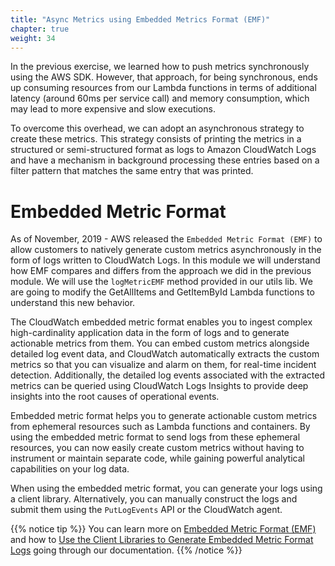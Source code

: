 ```yaml
---
title: "Async Metrics using Embedded Metrics Format (EMF)"
chapter: true
weight: 34
---
```


In the previous exercise, we learned how to push metrics synchronously using the AWS SDK. However, that approach, for being synchronous, ends up consuming resources from our Lambda functions in terms of additional latency (around 60ms per service call) and memory consumption, which may lead to more expensive and slow executions. 

To overcome this overhead, we can adopt an asynchronous strategy to create these metrics. This strategy consists of printing the metrics in a structured or semi-structured format as logs to Amazon CloudWatch Logs and have a mechanism in background processing these entries based on a filter pattern that matches the same entry that was printed.  

# Embedded Metric Format

As of November, 2019 - AWS released the `Embedded Metric Format (EMF)` to allow customers to natively generate custom metrics asynchronously in the form of logs written to CloudWatch Logs. In this module we will understand how EMF compares and differs from the approach we did in the previous module. We will use the `logMetricEMF` method provided in our utils lib. We are going to modify the GetAllItems and GetItemById Lambda functions to understand this new behavior. 

The CloudWatch embedded metric format enables you to ingest complex high-cardinality application data in the form of logs and to generate actionable metrics from them. You can embed custom metrics alongside detailed log event data, and CloudWatch automatically extracts the custom metrics so that you can visualize and alarm on them, for real-time incident detection. Additionally, the detailed log events associated with the extracted metrics can be queried using CloudWatch Logs Insights to provide deep insights into the root causes of operational events.

Embedded metric format helps you to generate actionable custom metrics from ephemeral resources such as Lambda functions and containers. By using the embedded metric format to send logs from these ephemeral resources, you can now easily create custom metrics without having to instrument or maintain separate code, while gaining powerful analytical capabilities on your log data.

When using the embedded metric format, you can generate your logs using a client library. Alternatively, you can manually construct the logs and submit them using the `PutLogEvents` API or the CloudWatch agent.

{{% notice tip %}}
You can learn more on [Embedded Metric Format (EMF)](https://aws.amazon.com/about-aws/whats-new/2019/11/amazon-cloudwatch-launches-embedded-metric-format/) and how to [Use the Client Libraries to Generate Embedded Metric Format Logs](https://docs.aws.amazon.com/AmazonCloudWatch/latest/monitoring/CloudWatch_Embedded_Metric_Format_Libraries.html) going through our documentation.
{{% /notice %}}